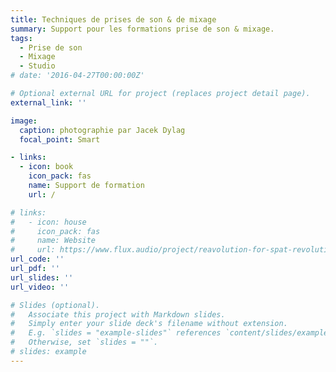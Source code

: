 ```yaml
---
title: Techniques de prises de son & de mixage
summary: Support pour les formations prise de son & mixage.
tags:
  - Prise de son
  - Mixage
  - Studio
# date: '2016-04-27T00:00:00Z'

# Optional external URL for project (replaces project detail page).
external_link: ''

image:
  caption: photographie par Jacek Dylag
  focal_point: Smart

- links:
  - icon: book
    icon_pack: fas
    name: Support de formation
    url: /

# links:
#   - icon: house
#     icon_pack: fas
#     name: Website
#     url: https://www.flux.audio/project/reavolution-for-spat-revolution/
url_code: ''
url_pdf: ''
url_slides: ''
url_video: ''

# Slides (optional).
#   Associate this project with Markdown slides.
#   Simply enter your slide deck's filename without extension.
#   E.g. `slides = "example-slides"` references `content/slides/example-slides.md`.
#   Otherwise, set `slides = ""`.
# slides: example
---
```


